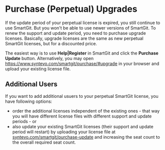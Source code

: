 # Purchase (Perpetual) Upgrades

If the update period of your perpetual license is expired, you still continue to use SmartGit.
But you won't be able to use newer versions of SmartGit.
To renew the support and update period, you need to purchase upgrade licenses.
Basically, upgrade licenses are the same as new perpetual SmartGit licenses, but for a discounted price.

The easiest way is to use **Help\|Register** in SmartGit and click the **Purchase Update** button.
Alternatively, you may open <https://www.syntevo.com/smartgit/purchase/#upgrade> in your browser and upload your existing license file.

## Additional Users

If you want to add additional usuers to your perpetual SmartGit license, you have following options:

-   order the additional licenses independent of the existing ones -
    that way you will have different license files with different
    support and update periods - or
-   also update your existing SmartGit licenses (their support and
    update period will restart) by uploading your license file at
    [syntevo.com/smartgit/purchase-update](http://www.syntevo.com/smartgit/purchase-update)
    and increasing the seat count to the overall required seat count.
